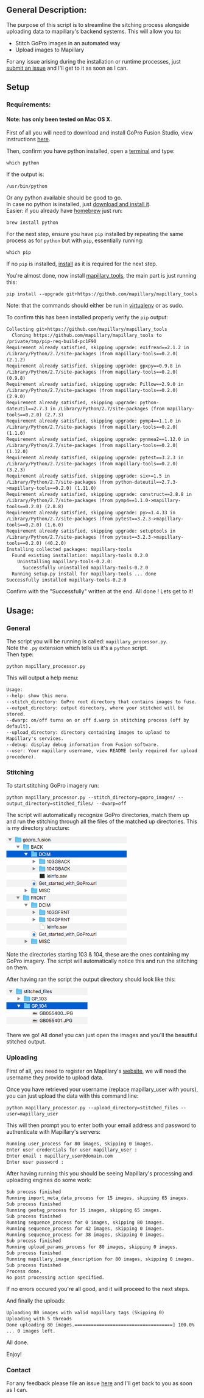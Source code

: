 ## General Description:

The purpose of this script is to streamline the sitching process alongside uploading data to mapillary's backend systems.
This will allow you to:
- Stitch GoPro images in an automated way
- Upload images to Mapillary

For any issue arising during the installation or runtime processes, just [submit an issue](https://github.com/lukes3315/mapillary_fusion/issues) and I'll get to it as soon as I can.

## Setup

### Requirements:

#### Note: has only been tested on Mac OS X.

First of all you will need to download and install GoPro Fusion Studio, view instructions [here](https://gopro.com/help/articles/how_to/how-to-install-fusion-studio-mac).

Then, confirm you have python installed, open a [terminal](https://blog.teamtreehouse.com/introduction-to-the-mac-os-x-command-line) and type:
```
which python
```
If the output is:
```
/usr/bin/python
```
Or any python available should be good to go.<br/>In case no python is installed, just [download and install it](https://www.python.org/downloads/mac-osx/).<br/>
Easier: if you already have [homebrew](https://brew.sh/) just run:
```
brew install python
```

For the next step, ensure you have `pip` installed by repeating the same process as for `python` but with `pip`, essentially running:
```
which pip
```
If no `pip` is installed, [install](https://pip.pypa.io/en/stable/installing/) as it is required for the next step. 

You're almost done, now install [mapillary_tools](https://github.com/mapillary/mapillary_tools/), the main part is just running this:
```
pip install --upgrade git+https://github.com/mapillary/mapillary_tools
```
Note: that the commands should either be run in [virtualenv](https://virtualenv.pypa.io/en/stable/installation/) or as sudo.

To confirm this has been installed properly verify the `pip` output:

```
Collecting git+https://github.com/mapillary/mapillary_tools
  Cloning https://github.com/mapillary/mapillary_tools to /private/tmp/pip-req-build-pc1F90
Requirement already satisfied, skipping upgrade: exifread==2.1.2 in /Library/Python/2.7/site-packages (from mapillary-tools==0.2.0) (2.1.2)
Requirement already satisfied, skipping upgrade: gpxpy==0.9.8 in /Library/Python/2.7/site-packages (from mapillary-tools==0.2.0) (0.9.8)
Requirement already satisfied, skipping upgrade: Pillow==2.9.0 in /Library/Python/2.7/site-packages (from mapillary-tools==0.2.0) (2.9.0)
Requirement already satisfied, skipping upgrade: python-dateutil==2.7.3 in /Library/Python/2.7/site-packages (from mapillary-tools==0.2.0) (2.7.3)
Requirement already satisfied, skipping upgrade: pymp4==1.1.0 in /Library/Python/2.7/site-packages (from mapillary-tools==0.2.0) (1.1.0)
Requirement already satisfied, skipping upgrade: pynmea2==1.12.0 in /Library/Python/2.7/site-packages (from mapillary-tools==0.2.0) (1.12.0)
Requirement already satisfied, skipping upgrade: pytest==3.2.3 in /Library/Python/2.7/site-packages (from mapillary-tools==0.2.0) (3.2.3)
Requirement already satisfied, skipping upgrade: six>=1.5 in /Library/Python/2.7/site-packages (from python-dateutil==2.7.3->mapillary-tools==0.2.0) (1.11.0)
Requirement already satisfied, skipping upgrade: construct==2.8.8 in /Library/Python/2.7/site-packages (from pymp4==1.1.0->mapillary-tools==0.2.0) (2.8.8)
Requirement already satisfied, skipping upgrade: py>=1.4.33 in /Library/Python/2.7/site-packages (from pytest==3.2.3->mapillary-tools==0.2.0) (1.6.0)
Requirement already satisfied, skipping upgrade: setuptools in /Library/Python/2.7/site-packages (from pytest==3.2.3->mapillary-tools==0.2.0) (40.2.0)
Installing collected packages: mapillary-tools
  Found existing installation: mapillary-tools 0.2.0
    Uninstalling mapillary-tools-0.2.0:
      Successfully uninstalled mapillary-tools-0.2.0
  Running setup.py install for mapillary-tools ... done
Successfully installed mapillary-tools-0.2.0
```
Confirm with the "Successfully" written at the end. All done ! Lets get to it!

## Usage:


### General

The script you will be running is called: `mapillary_processor.py`.<br/>Note the `.py` extension which tells us it's a `python` script.<br/>
Then type:
```
python mapillary_processor.py
```
This will output a help menu:
```
Usage:
--help: show this menu.
--stitch_directory: GoPro root directory that contains images to fuse.
--output_directory: output directory, where your stitched will be stored.
--dwarp: on/off turns on or off d.warp in stitching process (off by default).
--upload_directory: directory containing images to upload to Mapillary's services.
--debug: display debug information from Fusion software.
--user: Your mapillary username, view README (only required for upload procedure).
```

### Stitching

To start stitching GoPro imagery run:
```
python mapillary_processor.py --stitch_directory=gopro_images/ --output_directory=stitched_files/ --dwarp=off
```

The script will automatically recognize GoPro directories, match them up and run the stitching through all the files of the matched
up directories.
This is my directory structure:

![Scheme](directory_structure.jpeg)

Note the directories starting 103 & 104, these are the ones containing my GoPro imagery.
The script will automatically notice this and run the stitching on them.

After having ran the script the output directory should look like this:

![Scheme](directory_output_structure.png)

There we go! All done! you can just open the images and you'll the beautiful stitched output.

### Uploading

First of all, you need to register on Mapillary's [website](https://mapillary.com/signup), we will need the username they provide to upload data.

Once you have retrieved your username (replace mapillary_user with yours), you can just upload the data with this command line:
```
python mapillary_processor.py --upload_directory=stitched_files --user=mapillary_user
```
This will then prompt you to enter both your email address and password to authenticate with Mapillary's servers:
```
Running user_process for 80 images, skipping 0 images.
Enter user credentials for user mapillary_user :
Enter email : mapillary_user@domain.com
Enter user password :
```

After having running this you should be seeing Mapillary's processing and uploading engines do some work:<br/>
```
Sub process finished
Running import_meta_data_process for 15 images, skipping 65 images.
Sub process finished
Running geotag_process for 15 images, skipping 65 images.
Sub process finished
Running sequence_process for 0 images, skipping 80 images.
Running sequence_process for 42 images, skipping 0 images.
Running sequence_process for 38 images, skipping 0 images.
Sub process finished
Running upload_params_process for 80 images, skipping 0 images.
Sub process finished
Running mapillary_image_description for 80 images, skipping 0 images.
Sub process finished
Process done.
No post processing action specified.
```
If no errors occured you're all good, and it will proceed to the next steps.

And finally the uploads:
```
Uploading 80 images with valid mapillary tags (Skipping 0)
Uploading with 5 threads
Done uploading 80 images.====================================] 100.0% ... 0 images left.
```

All done.

Enjoy!

### Contact

For any feedback please file an issue [here](https://github.com/lukes3315/mapillary_fusion/issues) and I'll get back to you as soon as I can.
